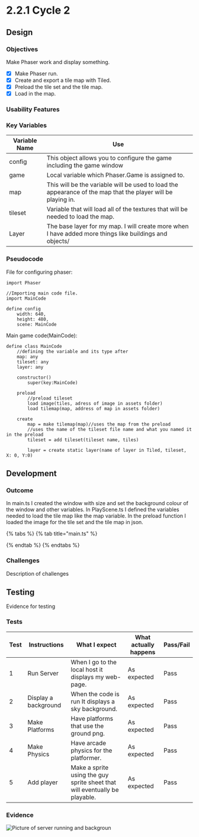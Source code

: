 # 2.2.1 Cycle 2

## Design

### Objectives

Make Phaser work and display something.

* [x] Make Phaser run.
* [x] Create and export a tile map with Tiled.
* [x] Preload the tile set and the tile map.
* [x] Load in the map.

### Usability Features

### Key Variables

| Variable Name | Use                                                                                                          |
| ------------- | ------------------------------------------------------------------------------------------------------------ |
| config        | This object allows you to configure the game including the game window                                       |
| game          | Local variable which Phaser.Game is assigned to.                                                             |
| map           | This will be the variable will be used to load the appearance of the map that the player will be playing in. |
| tileset       | Variable that will load all of the textures that will be needed to load the map.                             |
| Layer         | The base layer for my map. I will create more when I have added more things like buildings and objects/      |

### Pseudocode

File for configuring phaser:

```
import Phaser

//Importing main code file.
import MainCode

define config
    width: 640,
    height: 480,
    scene: MainCode
```

Main game code(MainCode):

```
define class MainCode
    //defining the variable and its type after
    map: any
    tileset: any
    layer: any
    
    constructor()
        super(key:MainCode)
    
    preload
        //preload tileset
        load image(tiles, adress of image in assets folder)
        load tilemap(map, address of map in assets folder)
    
    create
        map = make tilemap(map)//uses the map from the preload
        //uses the name of the tileset file name and what you named it in the preload
        tileset = add tileset(tileset name, tiles)
        
        layer = create static layer(name of layer in Tiled, tileset, X: 0, Y:0)
```

## Development

### Outcome

In main.ts I created the window with size and set the background colour of the window and other variables.  In PlayScene.ts I defined the variables needed to load the tile map like the map variable. In the preload function I loaded the image for the tile set and the tile map in json.

{% tabs %}
{% tab title="main.ts" %}

{% endtab %}
{% endtabs %}

### Challenges

Description of challenges

## Testing

Evidence for testing

### Tests

| Test | Instructions         | What I expect                                                              | What actually happens | Pass/Fail |
| ---- | -------------------- | -------------------------------------------------------------------------- | --------------------- | --------- |
| 1    | Run Server           | When I go to the local host it displays my web-page.                       | As expected           | Pass      |
| 2    | Display a background | When the code is run It displays a sky background.                         | As expected           | Pass      |
| 3    | Make Platforms       | Have platforms that use the ground png.                                    | As expected           | Pass      |
| 4    | Make Physics         | Have arcade physics for the platformer.                                    | As expected           | Pass      |
| 5    | Add player           | Make a sprite using the guy sprite sheet that will eventually be playable. | As expected           | Pass      |

### Evidence

![Picture of server running and backgroun](<../.gitbook/assets/2022-04-08-174251\_1920x1080\_scrot (1).png>)
